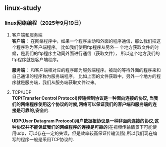 <!--
 * @Author: lion
 * @Date: 2025-09-19 16:19:30
 * @LastEditors: Chen Yiran 1060874648@qq.com
 * @LastEditTime: 2025-09-19 16:33:23
 * @FilePath: \linux-study\README.md
 * @Description: 
 * 
-->
## linux-study
### linux网络编程（2025年9月19日）
1. 客户端和服务端   
    **客户端**：
            在网络程序中，如果一个程序主动和外面的程序通信，那么我们把这个程序称为客户端程序。 比如我们使用ftp程序从另外一
            个地方获取文件的时候，是我们的ftp程序主动同外面进行通信（获取文件）， 所以这个地方我们的ftp程序就是客户端程序。

    **服务端**：
            和客户端相对应的程序即为服务端程序。被动的等待外面的程序来和自己通讯的程序称为服务端程序。
            比如上面的文件获取中，另外一个地方的程序就是服务端，我们从服务端获取文件过来。

2. TCP/UDP   
    **TCP(Transfer Control Protocol)**传输控制协议是一种面向连接的协议, 当我们的网络程序使用这个协议的时候,网络可以保证我们的客户端和服务端的连接是**可靠的,安全**的.      

    **UDP(User Datagram Protocol)**用户数据报协议是一种非面向连接的协议,这种协议并**不能保证我们的网络程序的连接是可靠的**(在视频传输情景下可能使用udp，可以存在一定的失误，但是效率较高保证传输流畅),所以我们现在编写的程序一般是采用TCP协议的.